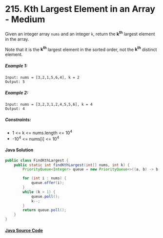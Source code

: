 # 215. Kth Largest Element in an Array - Medium

Given an integer array ```nums``` and an integer ```k```, return the <b>k<sup>th</sup></b> largest element in the array.

Note that it is the <b>k<sup>th</sup></b> largest element in the sorted order, not the <b>k<sup>th</sup></b> distinct element.

 

##### Example 1:

```
Input: nums = [3,2,1,5,6,4], k = 2
Output: 5
```

##### Example 2:

```
Input: nums = [3,2,3,1,2,4,5,5,6], k = 4
Output: 4
```

##### Constraints:

- 1 <= k <= nums.length <= 10<sup>4</sup>
- -10<sup>4</sup> <= nums[i] <= 10<sup>4</sup>

#### Java Solution
```java
public class FindKthLargest {
    public static int findKthLargest(int[] nums, int k) {
        PriorityQueue<Integer> queue = new PriorityQueue<>((a, b) -> b - a);

        for (int i : nums) {
            queue.offer(i);
        }
        while (k > 1) {
            queue.poll();
            k--;
        }
        return queue.poll();
    }
}
```

#### [Java Source Code](../../../src/main/java/com/algorithm/stacksandqueues/FindKthLargest.java)